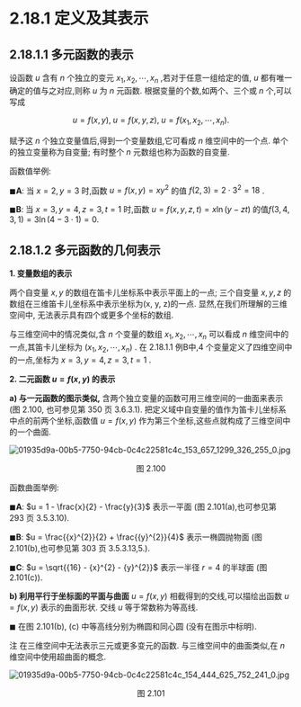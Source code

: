 # 2.18.1 定义及其表示

## 2.18.1.1 多元函数的表示

设函数 $u$ 含有 $n$ 个独立的变元 ${x}_{1},{x}_{2},\cdots ,{x}_{n}$ ,若对于任意一组给定的值, $u$ 都有唯一确定的值与之对应,则称 $u$ 为 $n$ 元函数. 根据变量的个数,如两个、三个或 $n$ 个,可以写成

$$
u = f\left( {x, y}\right) ,\;u = f\left( {x, y, z}\right) ,\;u = f\left( {{x}_{1},{x}_{2},\cdots ,{x}_{n}}\right) . \tag{2.276}
$$

赋予这 $n$ 个独立变量值后,得到一个变量数组,它可看成 $n$ 维空间中的一个点. 单个的独立变量称为自变量; 有时整个 $n$ 元数组也称为函数的自变量.

函数值举例:

$\blacksquare \mathbf{A}$: 当 $x = 2, y = 3$ 时,函数 $u = f\left( {x, y}\right)  = x{y}^{2}$ 的值 $f\left( {2,3}\right)  = 2 \cdot  {3}^{2} = {18}$ .

$\blacksquare \mathbf{B}$: 当 $x = 3, y = 4, z = 3, t = 1$ 时,函数 $u = f\left( {x, y, z, t}\right)  = x\ln \left( {y - {zt}}\right)$ 的值$f\left( {3,4,3,1}\right)  = 3\ln \left( {4 - 3 \cdot  1}\right)  = 0.$

## 2.18.1.2 多元函数的几何表示

**1. 变量数组的表示**

两个自变量 $x, y$ 的数组在笛卡儿坐标系中表示平面上的一点; 三个自变量 $x, y, z$ 的数组在三维笛卡儿坐标系中表示坐标为(x, y, z)的一点. 显然,在我们所理解的三维空间中, 无法表示具有四个或更多个坐标的数组.

与三维空间中的情况类似,含 $n$ 个变量的数组 ${x}_{1},{x}_{2},\cdots ,{x}_{n}$ 可以看成 $n$ 维空间中的一点,其笛卡儿坐标为 $\left( {{x}_{1},{x}_{2},\cdots ,{x}_{n}}\right)$ . 在 2.18.1.1 例B中,4 个变量定义了四维空间中的一点,坐标为 $x = 3, y = 4, z = 3, t = 1$ .

**2. 二元函数 $u = f\left( {x, y}\right)$ 的表示**

**a) 与一元函数的图示类似,** 含两个独立变量的函数可用三维空间的一曲面来表示 (图 2.100, 也可参见第 350 页 3.6.3.1). 把定义域中自变量的值作为笛卡儿坐标系中点的前两个坐标,函数值 $u = f\left( {x, y}\right)$ 作为第三个坐标,这些点就构成了三维空间中的一个曲面.

![01935d9a-00b5-7750-94cb-0c4c22581c4c_153_657_1299_326_255_0.jpg](/images/01935d9a-00b5-7750-94cb-0c4c22581c4c_153_657_1299_326_255_0.jpg)

<center>图 2.100</center>

函数曲面举例:

$\blacksquare \mathbf{A}$: $u = 1 - \frac{x}{2} - \frac{y}{3}$ 表示一平面 (图 2.101(a),也可参见第 293 页 3.5.3.10).

$\blacksquare \mathbf{B}$: $u = \frac{{x}^{2}}{2} + \frac{{y}^{2}}{4}$ 表示一椭圆抛物面 (图 2.101(b),也可参见第 303 页 3.5.3.13,5.).

$\blacksquare \mathbf{C}$: $u = \sqrt{{16} - {x}^{2} - {y}^{2}}$ 表示一半径 $r = 4$ 的半球面 (图 2.101(c)).

**b) 利用平行于坐标面的平面与曲面** $u = f\left( {x, y}\right)$ 相截得到的交线,可以描绘出函数 $u = f\left( {x, y}\right)$ 表示的曲面形状. 交线 $u$ 等于常数称为等高线.

$\blacksquare$ 在图 2.101(b), (c) 中等高线分别为椭圆和同心圆 (没有在图示中标明).

注 在三维空间中无法表示三元或更多变元的函数. 与三维空间中的曲面类似,在 $n$ 维空间中使用超曲面的概念.

![01935d9a-00b5-7750-94cb-0c4c22581c4c_154_444_625_752_241_0.jpg](/images/01935d9a-00b5-7750-94cb-0c4c22581c4c_154_444_625_752_241_0.jpg)

<center>图 2.101</center>
